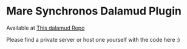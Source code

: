 # Mare Synchronos Dalamud Plugin

Available at [This dalamud Repo](https://github.com/obscure-crescent/repo/)

Please find a private server or host one yourself with the code here :)

